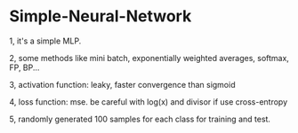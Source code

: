 # Simple-Neural-Network
1, it's a simple MLP.

2, some methods like mini batch, exponentially weighted averages, softmax, FP, BP...

3, activation function: leaky, faster convergence than sigmoid

4, loss function: mse. be careful with log(x) and divisor if use cross-entropy

5, randomly generated 100 samples for each class for training and test.
